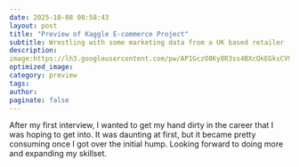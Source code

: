 ```yaml
---
date: 2025-10-08 08:58:43
layout: post
title: "Preview of Kaggle E-commerce Project"
subtitle: Wrestling with some marketing data from a UK based retailer
description:
image:https://lh3.googleusercontent.com/pw/AP1GczO8Ky8R3ss4BXcQkEGksCV9TRI92rrZa1oFrVT018XuM0Tbve52Z9MBbWTeKHY5XYqLMAtDv9RXie2FP3I-chHDkxeb38gTzYuQRX7oZreP1GbhkkuVmfVbj7PvFtxeGWdhrCrf3UFN_feRsr1uK4cURQ=w455-h390-s-no-gm
optimized_image:
category: preview
tags: 
author:
paginate: false
---
```


After my first interview, I wanted to get my hand dirty in the career that I was hoping to get into. It was daunting at first, but it became pretty consuming once I got over the initial hump. Looking forward to doing more and expanding my skillset.